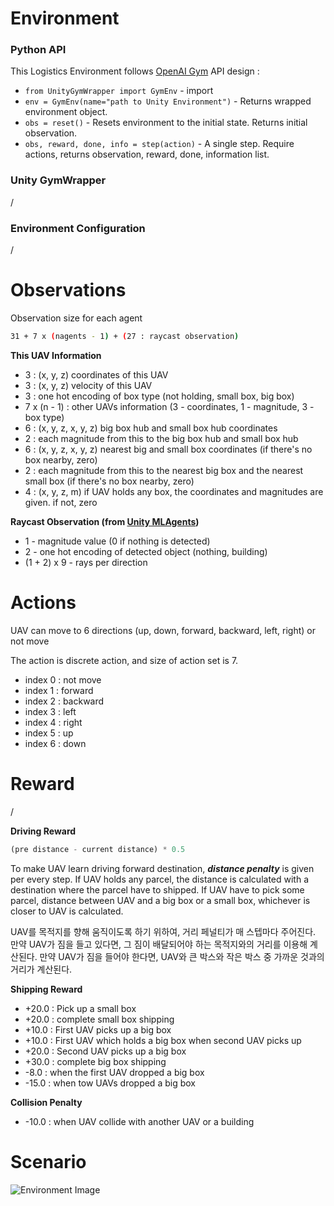# Environment

### Python API

This Logistics Environment follows [OpenAI Gym](https://github.com/openai/gym) API design :

- `from UnityGymWrapper import GymEnv` - import
- `env = GymEnv(name="path to Unity Environment")` - Returns wrapped environment object.
- `obs = reset()` - Resets environment to the initial state. Returns initial observation.
- `obs, reward, done, info = step(action)` - A single step. Require actions, returns observation, reward, done, information list.

### Unity GymWrapper

/

### Environment Configuration

/

# Observations

Observation size for each agent

```bash
31 + 7 x (nagents - 1) + (27 : raycast observation)
```

**This UAV Information**

- 3 : (x, y, z) coordinates of this UAV
- 3 : (x, y, z) velocity of this UAV
- 3 : one hot encoding of box type (not holding, small box, big box)
- 7 x (n - 1) : other UAVs information (3 - coordinates, 1 - magnitude, 3 - box type)
- 6 : (x, y, z, x, y, z) big box hub and small box hub coordinates
- 2 : each magnitude from this to the big box hub and small box hub
- 6 : (x, y, z, x, y, z) nearest big and small box coordinates (if there's no box nearby, zero)
- 2 : each magnitude from this to the nearest big box and the nearest small box (if there's no box nearby, zero)
- 4 : (x, y, z, m) if UAV holds any box, the coordinates and magnitudes are given. if not, zero

**Raycast Observation (from [Unity MLAgents](https://github.com/Unity-Technologies/ml-agents/blob/release_18_docs/docs/Learning-Environment-Design-Agents.md#raycast-observations))**

- 1 - magnitude value (0 if nothing is detected)
- 2 - one hot encoding of detected object (nothing, building)
- (1 + 2) x 9 - rays per direction

# Actions

UAV can move to 6 directions (up, down, forward, backward, left, right) or not move

The action is discrete action, and size of action set is 7.

- index 0 : not move
- index 1 : forward
- index 2 : backward
- index 3 : left
- index 4 : right
- index 5 : up
- index 6 : down

# Reward

/

**Driving Reward**

```python
(pre distance - current distance) * 0.5
```

To make UAV learn driving forward destination, ***distance penalty*** is given per every step. If UAV holds any parcel, the distance is calculated with a destination where the parcel have to shipped. If UAV have to pick some parcel, distance between UAV and a big box or a small box, whichever is closer to UAV is calculated.

UAV를 목적지를 향해 움직이도록 하기 위하여, 거리 페널티가 매 스텝마다 주어진다. 만약 UAV가 짐을 들고 있다면, 그 짐이 배달되어야 하는 목적지와의 거리를 이용해 계산된다. 만약 UAV가 짐을 들어야 한다면, UAV와 큰 박스와 작은 박스 중 가까운 것과의 거리가 계산된다.

**Shipping Reward**

- +20.0 : Pick up a small box
- +20.0 : complete small box shipping
- +10.0 : First UAV picks up a big box
- +10.0 : First UAV which holds a big box when second UAV picks up
- +20.0 : Second UAV picks up a big box
- +30.0 : complete big box shipping
- -8.0 : when the first UAV dropped a big box
- -15.0 : when tow UAVs dropped a big box

**Collision Penalty**

- -10.0 : when UAV collide with another UAV or a building

# Scenario
![Environment Image](https://s3.us-west-2.amazonaws.com/secure.notion-static.com/160c52b6-b1fd-4ed2-a78f-d1d2adb85bb1/Untitled.png?X-Amz-Algorithm=AWS4-HMAC-SHA256&X-Amz-Credential=AKIAT73L2G45O3KS52Y5%2F20210803%2Fus-west-2%2Fs3%2Faws4_request&X-Amz-Date=20210803T115842Z&X-Amz-Expires=86400&X-Amz-Signature=414e0e9e85800214d445f5317d5b12156839fd6622a241536008646db627500f&X-Amz-SignedHeaders=host&response-content-disposition=filename%20%3D%22Untitled.png%22)

